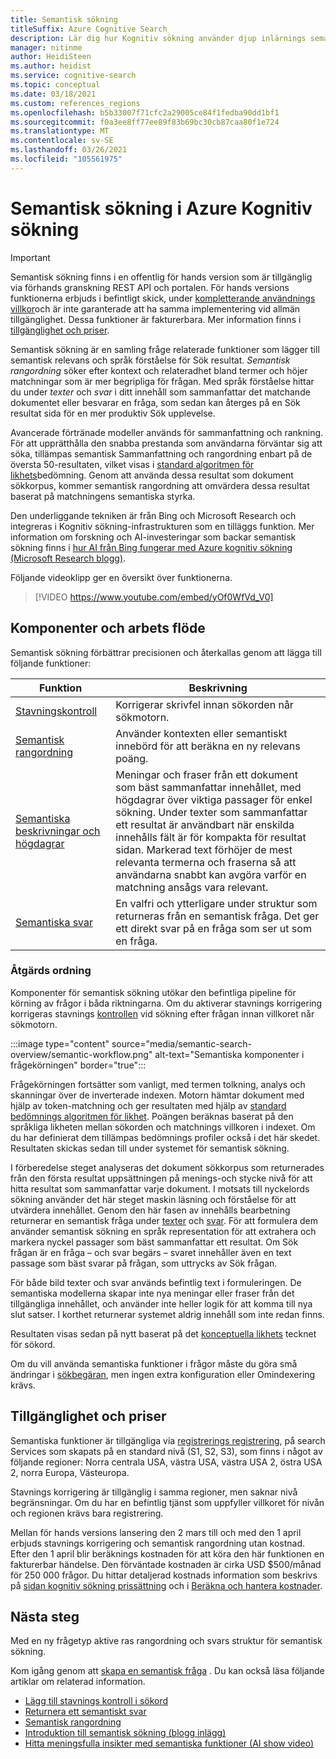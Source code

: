 ```yaml
---
title: Semantisk sökning
titleSuffix: Azure Cognitive Search
description: Lär dig hur Kognitiv sökning använder djup inlärnings semantiska Sök modeller från Bing för att göra Sök resultaten mer intuitiva.
manager: nitinme
author: HeidiSteen
ms.author: heidist
ms.service: cognitive-search
ms.topic: conceptual
ms.date: 03/18/2021
ms.custom: references_regions
ms.openlocfilehash: b5b33007f71cfc2a29005ce84f1fedba90dd1bf1
ms.sourcegitcommit: f0a3ee8ff77ee89f83b69bc30cb87caa80f1e724
ms.translationtype: MT
ms.contentlocale: sv-SE
ms.lasthandoff: 03/26/2021
ms.locfileid: "105561975"
---
```

# <a name="semantic-search-in-azure-cognitive-search"></a>Semantisk sökning i Azure Kognitiv sökning

> [!IMPORTANT]
> Semantisk sökning finns i en offentlig för hands version som är tillgänglig via förhands granskning REST API och portalen. För hands versions funktionerna erbjuds i befintligt skick, under [kompletterande användnings villkor](https://azure.microsoft.com/support/legal/preview-supplemental-terms/)och är inte garanterade att ha samma implementering vid allmän tillgänglighet. Dessa funktioner är fakturerbara. Mer information finns i [tillgänglighet och priser](semantic-search-overview.md#availability-and-pricing).

Semantisk sökning är en samling fråge relaterade funktioner som lägger till semantisk relevans och språk förståelse för Sök resultat. *Semantisk rangordning* söker efter kontext och relateradhet bland termer och höjer matchningar som är mer begripliga för frågan. Med språk förståelse hittar du under *texter* och *svar* i ditt innehåll som sammanfattar det matchande dokumentet eller besvarar en fråga, som sedan kan återges på en Sök resultat sida för en mer produktiv Sök upplevelse.

Avancerade förtränade modeller används för sammanfattning och rankning. För att upprätthålla den snabba prestanda som användarna förväntar sig att söka, tillämpas semantisk Sammanfattning och rangordning enbart på de översta 50-resultaten, vilket visas i [standard algoritmen för likhets](index-similarity-and-scoring.md#similarity-ranking-algorithms)bedömning. Genom att använda dessa resultat som dokument sökkorpus, kommer semantisk rangordning att omvärdera dessa resultat baserat på matchningens semantiska styrka.

Den underliggande tekniken är från Bing och Microsoft Research och integreras i Kognitiv sökning-infrastrukturen som en tilläggs funktion. Mer information om forskning och AI-investeringar som backar semantisk sökning finns i [hur AI från Bing fungerar med Azure kognitiv sökning (Microsoft Research blogg)](https://www.microsoft.com/research/blog/the-science-behind-semantic-search-how-ai-from-bing-is-powering-azure-cognitive-search/).

Följande videoklipp ger en översikt över funktionerna.

> [!VIDEO https://www.youtube.com/embed/yOf0WfVd_V0]

## <a name="components-and-workflow"></a>Komponenter och arbets flöde

Semantisk sökning förbättrar precisionen och återkallas genom att lägga till följande funktioner:

| Funktion | Beskrivning |
|---------|-------------|
| [Stavningskontroll](speller-how-to-add.md) | Korrigerar skrivfel innan sökorden når sökmotorn. |
| [Semantisk rangordning](semantic-ranking.md) | Använder kontexten eller semantiskt innebörd för att beräkna en ny relevans poäng. |
| [Semantiska beskrivningar och högdagrar](semantic-how-to-query-request.md) | Meningar och fraser från ett dokument som bäst sammanfattar innehållet, med högdagrar över viktiga passager för enkel sökning. Under texter som sammanfattar ett resultat är användbart när enskilda innehålls fält är för kompakta för resultat sidan. Markerad text förhöjer de mest relevanta termerna och fraserna så att användarna snabbt kan avgöra varför en matchning ansågs vara relevant. |
| [Semantiska svar](semantic-answers.md) | En valfri och ytterligare under struktur som returneras från en semantisk fråga. Det ger ett direkt svar på en fråga som ser ut som en fråga. |

### <a name="order-of-operations"></a>Åtgärds ordning

Komponenter för semantisk sökning utökar den befintliga pipeline för körning av frågor i båda riktningarna. Om du aktiverar stavnings korrigering korrigeras stavnings [kontrollen](speller-how-to-add.md) vid sökning efter frågan innan villkoret når sökmotorn.

:::image type="content" source="media/semantic-search-overview/semantic-workflow.png" alt-text="Semantiska komponenter i frågekörningen" border="true":::

Frågekörningen fortsätter som vanligt, med termen tolkning, analys och skanningar över de inverterade indexen. Motorn hämtar dokument med hjälp av token-matchning och ger resultaten med hjälp av [standard bedömnings algoritmen för likhet](index-similarity-and-scoring.md#similarity-ranking-algorithms). Poängen beräknas baserat på den språkliga likheten mellan sökorden och matchnings villkoren i indexet. Om du har definierat dem tillämpas bedömnings profiler också i det här skedet. Resultaten skickas sedan till under systemet för semantisk sökning.

I förberedelse steget analyseras det dokument sökkorpus som returnerades från den första resultat uppsättningen på menings-och stycke nivå för att hitta resultat som sammanfattar varje dokument. I motsats till nyckelords sökning använder det här steget maskin läsning och förståelse för att utvärdera innehållet. Genom den här fasen av innehålls bearbetning returnerar en semantisk fråga under [texter](semantic-how-to-query-request.md) och [svar](semantic-answers.md). För att formulera dem använder semantisk sökning en språk representation för att extrahera och markera nyckel passager som bäst sammanfattar ett resultat. Om Sök frågan är en fråga – och svar begärs – svaret innehåller även en text passage som bäst svarar på frågan, som uttrycks av Sök frågan. 

För både bild texter och svar används befintlig text i formuleringen. De semantiska modellerna skapar inte nya meningar eller fraser från det tillgängliga innehållet, och använder inte heller logik för att komma till nya slut satser. I korthet returnerar systemet aldrig innehåll som inte redan finns.

Resultaten visas sedan på nytt baserat på det [konceptuella likhets](semantic-ranking.md) tecknet för sökord.

Om du vill använda semantiska funktioner i frågor måste du göra små ändringar i [sökbegäran](semantic-how-to-query-request.md), men ingen extra konfiguration eller Omindexering krävs.

## <a name="availability-and-pricing"></a>Tillgänglighet och priser

Semantiska funktioner är tillgängliga via [registrerings registrering](https://aka.ms/SemanticSearchPreviewSignup), på search Services som skapats på en standard nivå (S1, S2, S3), som finns i något av följande regioner: Norra centrala USA, västra USA, västra USA 2, östra USA 2, norra Europa, Västeuropa. 

Stavnings korrigering är tillgänglig i samma regioner, men saknar nivå begränsningar. Om du har en befintlig tjänst som uppfyller villkoret för nivån och regionen krävs bara registrering.

Mellan för hands versions lansering den 2 mars till och med den 1 april erbjuds stavnings korrigering och semantisk rangordning utan kostnad. Efter den 1 april blir beräknings kostnaden för att köra den här funktionen en fakturerbar händelse. Den förväntade kostnaden är cirka USD $500/månad för 250 000 frågor. Du hittar detaljerad kostnads information som beskrivs på [sidan kognitiv sökning prissättning](https://azure.microsoft.com/pricing/details/search/) och i [Beräkna och hantera kostnader](search-sku-manage-costs.md).

## <a name="next-steps"></a>Nästa steg

Med en ny frågetyp aktive ras rangordning och svars struktur för semantisk sökning.

Kom igång genom att [skapa en semantisk fråga](semantic-how-to-query-request.md) . Du kan också läsa följande artiklar om relaterad information.

+ [Lägg till stavnings kontroll i sökord](speller-how-to-add.md)
+ [Returnera ett semantiskt svar](semantic-answers.md)
+ [Semantisk rangordning](semantic-ranking.md)
+ [Introduktion till semantisk sökning (blogg inlägg)](https://techcommunity.microsoft.com/t5/azure-ai/introducing-semantic-search-bringing-more-meaningful-results-to/ba-p/2175636)
+ [Hitta meningsfulla insikter med semantiska funktioner (AI show video)](https://channel9.msdn.com/Shows/AI-Show/Find-meaningful-insights-using-semantic-capabilities-in-Azure-Cognitive-Search)